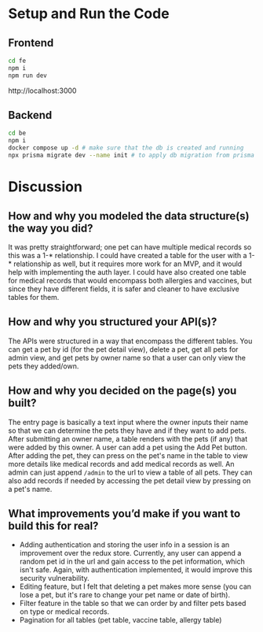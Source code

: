 # Setup and Run the Code
## Frontend
````bash
cd fe
npm i
npm run dev
````
http://localhost:3000
## Backend
````bash
cd be
npm i
docker compose up -d # make sure that the db is created and running
npx prisma migrate dev --name init # to apply db migration from prisma
````

# Discussion
## How and why you modeled the data structure(s) the way you did?
It was pretty straightforward; one pet can have multiple medical records so this was a 1-* relationship.
I could have created a table for the user with a 1-* relationship as well, but it requires more work for an MVP, and it
would help with implementing the auth layer. I could have also created one table for medical records that would encompass
both allergies and vaccines, but since they have different fields, it is safer and cleaner to have exclusive tables for them.

## How and why you structured your API(s)?
The APIs were structured in a way that encompass the different tables. You can get a pet by id (for the pet detail view),
delete a pet, get all pets for admin view, and get pets by owner name so that a user can only view the pets they added/own.

## How and why you decided on the page(s) you built?
The entry page is basically a text input where the owner inputs their name so that we can determine the pets they have and 
if they want to add pets. After submitting an owner name, a table renders with the pets (if any) that were added by this owner.
A user can add a pet using the Add Pet button. After adding the pet, they can press on the pet's name in the table to view 
more details like medical records and add medical records as well.
An admin can just append `/admin` to the url to view a table of all pets. They can also add records if needed by accessing the 
pet detail view by pressing on a pet's name.

## What improvements you’d make if you want to build this for real?
- Adding authentication and storing the user info in a session is an improvement over the redux store. Currently, any user can 
append a random pet id in the url and gain access to the pet information, which isn't safe. Again, with authentication
implemented, it would improve this security vulnerability. 
- Editing feature, but I felt that deleting a pet makes more sense (you can lose a pet, but it's 
rare to change your pet name or date of birth). 
- Filter feature in the table so that we can order by and filter pets based on type or medical records.
- Pagination for all tables (pet table, vaccine table, allergy table)

